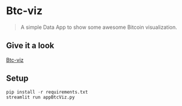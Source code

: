 # Btc-viz
> A simple Data App to show some awesome Bitcoin visualization.

## Give it a look
[Btc-viz](https://btc-viz.com)

## Setup

```python
pip install -r requirements.txt
streamlit run appBtcViz.py
```

